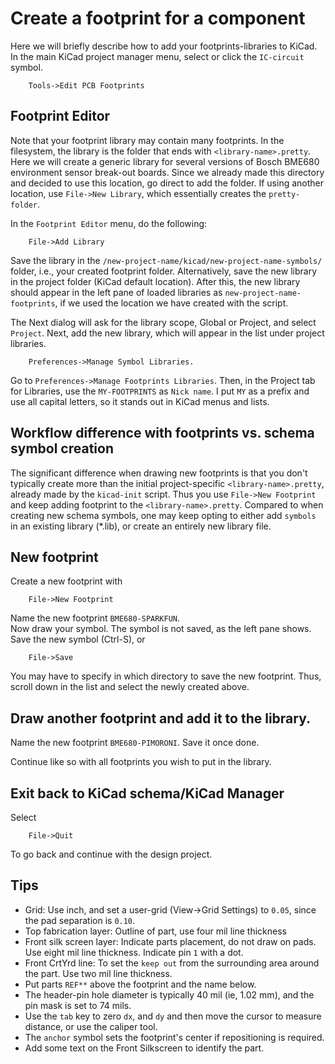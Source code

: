 # Create a footprint for a component

Here we will briefly describe how to add your footprints-libraries to KiCad.
In the main KiCad project manager menu, select or click the `IC-circuit` symbol.

        Tools->Edit PCB Footprints


## Footprint Editor

Note that your footprint library may contain many footprints. In the filesystem, the library is the folder that ends with `<library-name>.pretty`.
Here we will create a generic library for several versions of Bosch BME680 environment sensor break-out boards. Since we already made this directory and decided to use this location, go direct to add the folder. If using another location, use `File->New Library`, which essentially creates the `pretty-folder`.

In the `Footprint Editor` menu, do the following:

        File->Add Library

Save the library in the `/new-project-name/kicad/new-project-name-symbols/` folder, i.e., your created footprint folder. Alternatively, save the new library in the project folder (KiCad default location). After this, the new library should appear in the left pane of loaded libraries as `new-project-name-footprints`, if we used the location we have created with the script. 

The Next dialog will ask for the library scope, Global or Project, and select `Project`. Next, add the new library, which will appear in the list under project libraries.

        Preferences->Manage Symbol Libraries.

Go to `Preferences->Manage Footprints Libraries`. Then, in the Project tab for Libraries, use the `MY-FOOTPRINTS` as `Nick name`. I put `MY` as a prefix and use all capital letters, so it stands out in KiCad menus and lists.

## Workflow difference with footprints vs. schema symbol creation

The significant difference when drawing new footprints is that you don't typically create more than the initial project-specific `<library-name>.pretty`,  
already made by the `kicad-init` script. Thus you use `File->New Footprint` and keep adding footprint to the `<library-name>.pretty`. 
Compared to when creating new schema symbols, one may keep opting to either add ` symbols ` in an existing library (*.lib), or create an entirely new library file.

## New footprint

Create a new footprint with

        File->New Footprint

Name the new footprint `BME680-SPARKFUN`.  
Now draw your symbol. The symbol is not saved, as the left pane shows.
Save the new symbol (Ctrl-S), or

        File->Save

You may have to specify in which directory to save the new footprint. Thus, scroll down in the list and select the newly created above.

## Draw another footprint and add it to the library.

Name the new footprint `BME680-PIMORONI`. Save it once done. 

Continue like so with all footprints you wish to put in the library.

## Exit back to KiCad schema/KiCad Manager

Select

        File->Quit

To go back and continue with the design project.

## Tips

* Grid: Use inch, and set a user-grid (View->Grid Settings) to `0.05`, since the pad separation is `0.10`.
* Top fabrication layer: Outline of part, use four mil line thickness
* Front silk screen layer: Indicate parts placement, do not draw on pads. Use eight mil line thickness. Indicate pin `1` with a dot. 
* Front CrtYrd line: To set the `keep out` from the surrounding area around the part. Use two mil line thickness.
* Put parts `REF**` above the footprint and the name below. 
* The header-pin hole diameter is typically 40 mil (ie, 1.02 mm), and the pin mask is set to 74 mils.
* Use the `tab` key to zero `dx`, and `dy` and then move the cursor to measure distance, or use the caliper tool.
* The `anchor` symbol sets the footprint's center if repositioning is required.
* Add some text on the Front Silkscreen to identify the part.

